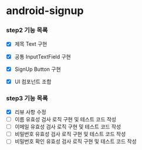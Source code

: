 # android-signup

### step2 기능 목록

- [x]  제목 Text 구현
- [x]  공통 InputTextField 구현
- [x]  SignUp Button 구현
- [x]  UI 컴포넌트 조합


### step3 기능 목록
- [x] 리뷰 사항 수정
- [ ] 이름 유효성 검사 로직 구현 및 테스트 코드 작성 
- [ ] 이메일 유효성 검사 로직 구현 및 테스트 코드 작성
- [ ] 비밀번호 유효성 검사 로직 구현 및 테스트 코드 작성
- [ ] 비밀번호 확인 유효성 검사 로직 구현 및 테스트 코드 작성
